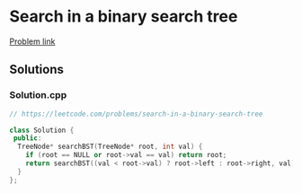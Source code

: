 # Search in a binary search tree

[Problem link](https://leetcode.com/problems/search-in-a-binary-search-tree)

## Solutions


### Solution.cpp
```cpp
// https://leetcode.com/problems/search-in-a-binary-search-tree

class Solution {
 public:
  TreeNode* searchBST(TreeNode* root, int val) {
    if (root == NULL or root->val == val) return root;
    return searchBST((val < root->val) ? root->left : root->right, val);
  }
};
```